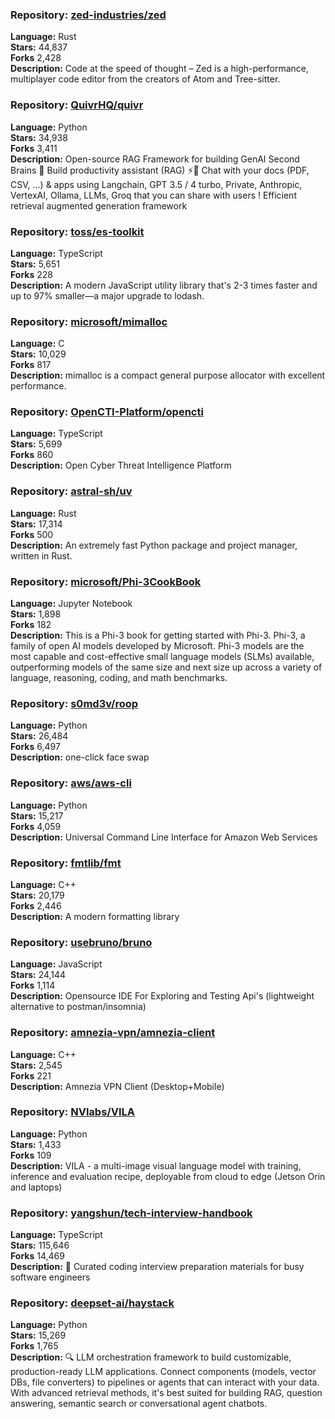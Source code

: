 ### **Repository:** [zed-industries/zed](https://github.com/zed-industries/zed)  

**Language:** Rust  
**Stars:** 44,837  
**Forks** 2,428  
**Description:** Code at the speed of thought – Zed is a high-performance, multiplayer code editor from the creators of Atom and Tree-sitter.  

### **Repository:** [QuivrHQ/quivr](https://github.com/QuivrHQ/quivr)  

**Language:** Python  
**Stars:** 34,938  
**Forks** 3,411  
**Description:** Open-source RAG Framework for building GenAI Second Brains 🧠 Build productivity assistant (RAG) ⚡️🤖 Chat with your docs (PDF, CSV, ...) & apps using Langchain, GPT 3.5 / 4 turbo, Private, Anthropic, VertexAI, Ollama, LLMs, Groq that you can share with users ! Efficient retrieval augmented generation framework  

### **Repository:** [toss/es-toolkit](https://github.com/toss/es-toolkit)  

**Language:** TypeScript  
**Stars:** 5,651  
**Forks** 228  
**Description:** A modern JavaScript utility library that's 2-3 times faster and up to 97% smaller—a major upgrade to lodash.  

### **Repository:** [microsoft/mimalloc](https://github.com/microsoft/mimalloc)  

**Language:** C  
**Stars:** 10,029  
**Forks** 817  
**Description:** mimalloc is a compact general purpose allocator with excellent performance.  

### **Repository:** [OpenCTI-Platform/opencti](https://github.com/OpenCTI-Platform/opencti)  

**Language:** TypeScript  
**Stars:** 5,699  
**Forks** 860  
**Description:** Open Cyber Threat Intelligence Platform  

### **Repository:** [astral-sh/uv](https://github.com/astral-sh/uv)  

**Language:** Rust  
**Stars:** 17,314  
**Forks** 500  
**Description:** An extremely fast Python package and project manager, written in Rust.  

### **Repository:** [microsoft/Phi-3CookBook](https://github.com/microsoft/Phi-3CookBook)  

**Language:** Jupyter Notebook  
**Stars:** 1,898  
**Forks** 182  
**Description:** This is a Phi-3 book for getting started with Phi-3. Phi-3, a family of open AI models developed by Microsoft. Phi-3 models are the most capable and cost-effective small language models (SLMs) available, outperforming models of the same size and next size up across a variety of language, reasoning, coding, and math benchmarks.  

### **Repository:** [s0md3v/roop](https://github.com/s0md3v/roop)  

**Language:** Python  
**Stars:** 26,484  
**Forks** 6,497  
**Description:** one-click face swap  

### **Repository:** [aws/aws-cli](https://github.com/aws/aws-cli)  

**Language:** Python  
**Stars:** 15,217  
**Forks** 4,059  
**Description:** Universal Command Line Interface for Amazon Web Services  

### **Repository:** [fmtlib/fmt](https://github.com/fmtlib/fmt)  

**Language:** C++  
**Stars:** 20,179  
**Forks** 2,446  
**Description:** A modern formatting library  

### **Repository:** [usebruno/bruno](https://github.com/usebruno/bruno)  

**Language:** JavaScript  
**Stars:** 24,144  
**Forks** 1,114  
**Description:** Opensource IDE For Exploring and Testing Api's (lightweight alternative to postman/insomnia)  

### **Repository:** [amnezia-vpn/amnezia-client](https://github.com/amnezia-vpn/amnezia-client)  

**Language:** C++  
**Stars:** 2,545  
**Forks** 221  
**Description:** Amnezia VPN Client (Desktop+Mobile)  

### **Repository:** [NVlabs/VILA](https://github.com/NVlabs/VILA)  

**Language:** Python  
**Stars:** 1,433  
**Forks** 109  
**Description:** VILA - a multi-image visual language model with training, inference and evaluation recipe, deployable from cloud to edge (Jetson Orin and laptops)  

### **Repository:** [yangshun/tech-interview-handbook](https://github.com/yangshun/tech-interview-handbook)  

**Language:** TypeScript  
**Stars:** 115,646  
**Forks** 14,469  
**Description:** 💯 Curated coding interview preparation materials for busy software engineers  

### **Repository:** [deepset-ai/haystack](https://github.com/deepset-ai/haystack)  

**Language:** Python  
**Stars:** 15,269  
**Forks** 1,765  
**Description:** 🔍 LLM orchestration framework to build customizable, production-ready LLM applications. Connect components (models, vector DBs, file converters) to pipelines or agents that can interact with your data. With advanced retrieval methods, it's best suited for building RAG, question answering, semantic search or conversational agent chatbots.  

